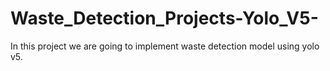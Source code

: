 # Waste_Detection_Projects-Yolo_V5-
In this project we are going to implement waste detection model using yolo v5.
